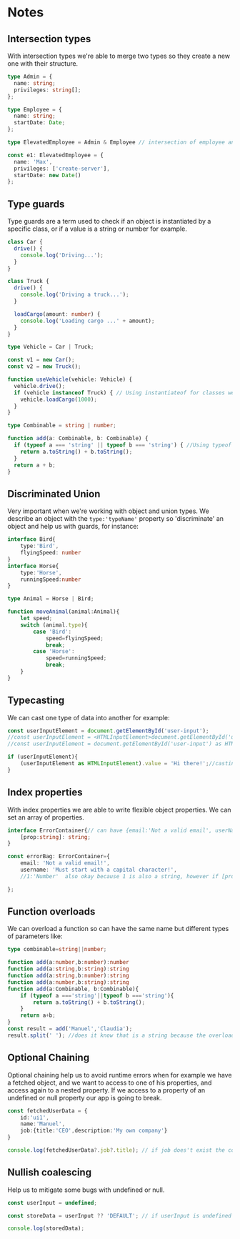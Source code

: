 # Notes

## Intersection types

With intersection types we're able to merge two types so they create a new one with their structure.

```typescript
type Admin = {
  name: string;
  privileges: string[];
};

type Employee = {
  name: string;
  startDate: Date;
};

type ElevatedEmployee = Admin & Employee // intersection of employee and admin

const e1: ElevatedEmployee = {
  name: 'Max',
  privileges: ['create-server'],
  startDate: new Date()
};

```

## Type guards

Type guards are a term used to check if an object is instantiated by a specific class, or if a value is a string or number for example.

```typescript
class Car {
  drive() {
    console.log('Driving...');
  }
}

class Truck {
  drive() {
    console.log('Driving a truck...');
  }

  loadCargo(amount: number) {
    console.log('Loading cargo ...' + amount);
  }
}

type Vehicle = Car | Truck;

const v1 = new Car();
const v2 = new Truck();

function useVehicle(vehicle: Vehicle) {
  vehicle.drive();
  if (vehicle instanceof Truck) { // Using instantiateof for classes we can also use 'in' to check if a property is in an object.
    vehicle.loadCargo(1000);
  }
}

type Combinable = string | number;

function add(a: Combinable, b: Combinable) {
  if (typeof a === 'string' || typeof b === 'string') { //Using typeof 
    return a.toString() + b.toString();
  }
  return a + b;
}
```

## Discriminated Union

Very important when we're working with object and union types. We describe an object with the `type:'typeName'` property so 'discriminate' an object and help us with guards, for instance:

```typescript
interface Bird{
    type:'Bird',
    flyingSpeed: number
}
interface Horse{
    type:'Horse',
    runningSpeed:number
}

type Animal = Horse | Bird;

function moveAnimal(animal:Animal){
    let speed;
    switch (animal.type){
        case 'Bird':
            speed=flyingSpeed;
            break;
        case 'Horse':
            speed=runningSpeed;
            break;
    }
}

```

## Typecasting

We can cast one type of data into another for example:

```typescript
const userInputElement = document.getElementById('user-input');
//const userInputElement = <HTMLInputElement>document.getElementById('user-input');
//const userInputElement = document.getElementById('user-input') as HTMLInputElement;

if (userInputElement){
    (userInputElement as HTMLInputElement).value = 'Hi there!';//casting here
}
```

## Index properties

With index properties we are able to write flexible object properties. We can set an array of properties.


```typescript
interface ErrorContainer{// can have {email:'Not a valid email', userName:'must start with a character'}
    [prop:string]: string;
}

const errorBag: ErrorContainer={
    email: 'Not a valid email!',
    username: 'Must start with a capital character!',
    //1:'Number'  also okay because 1 is also a string, however if [prop:number] email:'not a valid email' is not correct.

};

```

## Function overloads

We can overload a function so can have the same name but different types of parameters like:

```typescript
type combinable=string||number;

function add(a:number,b:number):number
function add(a:string,b:string):string
function add(a:string,b:number):string
function add(a:number,b:string):string
function add(a:Combinable, b:Combinable){
    if (typeof a ==='string'||typeof b ==='string'){
        return a.toString() + b.toString();
    }
    return a+b;
}
const result = add('Manuel','Claudia');
result.split(' '); //does it know that is a string because the overloading.
```

## Optional Chaining

Optional chaining help us to avoid runtime errors when for example we have a fetched object, and we want to access to one of his properties, and access again to a nested property. If we access to a property of an undefined or null property our app is going to break.

```typescript
const fetchedUserData = {
    id:'ui1',
    name:'Manuel',
    job:{title:'CEO',description:'My own company'}
}

console.log(fetchedUserData?.job?.title); // if job does't exist the code still will run.
```

## Nullish coalescing 

Help us to mitigate some bugs with undefined or null.

```typescript
const userInput = undefined;

const storeData = userInput ?? 'DEFAULT'; // if userInput is undefined or null will be assigned 'DEFAULT'

console.log(storedData);

```
